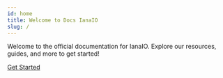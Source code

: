 ```yaml
---
id: home
title: Welcome to Docs IanaIO
slug: /
---
```

Welcome to the official documentation for IanaIO. Explore our resources, guides, and more to get started!

[Get Started](/getting-started)
